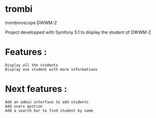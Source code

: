 # trombi
trombinoscope DWWM-2


Project developped with Symfony 5.1 to display the student of DWWM-2

# Features : 
	Display all the students
	Display one student with more informations


# Next features :

	Add an admin interface to add students
	Add users gestion 
	Add a search bar to find student by name
